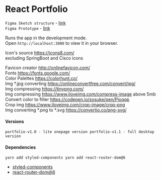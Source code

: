 # React Portfolio
`Figma Sketch structure` - [link](https://www.figma.com/file/OwPmTYepns7LSCzasL1Pyf/CV?node-id=0%3A1)  
`Figma Prototype` - [link](https://www.figma.com/proto/OwPmTYepns7LSCzasL1Pyf/CV?node-id=2%3A4&scaling=min-zoom&page-id=0%3A1&starting-point-node-id=2%3A4)

Runs the app in the development mode.   
Open `http://localhost:3000` to view it in your browser.

Icon's source https://icons8.com/   
excluding SpringBoot and Cisco icons

Favicon creator http://onlinefavicon.com/  
Fonts https://fonts.google.com/  
Color Palettes https://colorhunt.co/  
Img *.jpg converting https://onlineconvertfree.com/convert/jpg/  
Img compressing https://tinypng.com/  
Img compressing https://www.iloveimg.com/compress-image above 5mb   
Convert color to filter https://codepen.io/sosuke/pen/Pjoqqp  
Crop img https://www.iloveimg.com/crop-image/crop-png  
Img converting *.png to *.svg https://convertio.co/png-svg/



#### Versions
`
portfolio-v1.0 - lite onepage version
portfolio-v1.1 - full desktop version
`

#### Dependencies
`
yarn add styled-components
yarn add react-router-dom@6
`

- [styled-components](https://www.npmjs.com/package/styled-components)
- [react-router-dom@6](https://www.npmjs.com/package/react-router-dom)
